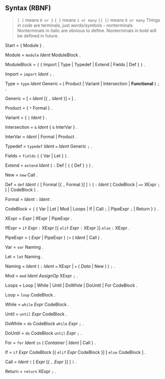 ## Syntax (RBNF)

> `[ ]` means `0 or 1`
> `{ }` means `1 or many`
> `[{ }]` means `0 or many`
> Things in code are terminals, just words/symbols - nonterminals
> Nonterminals in italic are obvious to define.
> Nonterminals in bold will be defined in future.

Start = { Module } .

Module = `module` _Ident_ ModuleBlock .

ModuleBlock = `{` { Import | Type | Typedef | Extend | Fields | Def } `}` .

Import = `import` _Ident_ `;` .

Type = `type` _Ident_ Generic `=` ( Product | Variant | Intersection | **Functional** ) `;` .

Generic = [ `<` _Ident_ [{ `,` _Ident_ }] `>` ] .

Product = { `*` Formal } .

Variant = { `|` _Ident_ } .

Intersection = `&` _Ident_ { `&` InterVar } .

InterVar = _Ident_ | Formal | Product .

Typedef = `typedef` _Ident_ `=` _Ident_ Generic `;` .

Fields = `fields` `{` { Var | Let } `}` .

Extend = `extend` _Ident_ ( `:` Def | `{` { Def } `}` ) .

New = `new` Call .

Def = `def` _Ident_ `(` [ Formal [{ `,` Formal }] ] `)` ( `:` _Ident_ ( CodeBlock | `=>` XExpr `;` ) | CodeBlock ) .

Formal = _Ident_ `:` _Ident_ .

CodeBlock = `{` { Var | Let | Mod | Loops | If | Call `;` | PipeExpr `;` | Return } `}` .

XExpr = _Expr_ | IfExpr | PipeExpr .

IfExpr = `if` _Expr_ `:` XExpr [{ `elif` _Expr_ `:` XExpr }] `else` `:` XExpr .

PipeExpr = ( _Expr_ | PipeExpr ) `|>` ( _Ident_ | Call ) .

Var = `var` Naming .

Let = `let` Naming .

Naming = _Ident_ ( `:` _Ident_ `=` XExpr | `=` ( _Data_ | New ) ) `;` .

Mod = `mod` _Ident_ _AssignOp_ XExpr `;` .

Loops = Loop | While | Until | DoWhile | DoUntil | For CodeBlock .

Loop = `loop` CodeBlock .

While = `while` _Expr_ CodeBlock .

Until = `until` _Expr_ CodeBlock .

DoWhile = `do` CodeBlock `while` _Expr_ `;` .

DoUntil = `do` CodeBlock `until` _Expr_ `;` .

For = `for` _Ident_ `in` ( _Container_ | _Ident_ | Call ) .

If = `if` _Expr_ CodeBlock [{ `elif` _Expr_ CodeBlock }] [ `else` CodeBlock ] .

Call = _Ident_ `(` [ _Expr_ [{ `,` _Expr_ }] ] `)` .

Return = `return` XExpr `;` .
